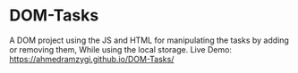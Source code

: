 # DOM-Tasks
A DOM project using the JS and HTML for manipulating the tasks by adding or removing them, While using the local storage.
Live Demo: https://ahmedramzygi.github.io/DOM-Tasks/
